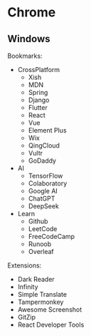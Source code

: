 # Chrome

## Windows

Bookmarks:

*   CrossPlatform
    *   Xish
    *   MDN
    *   Spring
    *   Django
    *   Flutter
    *   React
    *   Vue
    *   Element Plus
    *   Wix
    *   QingCloud
    *   Vultr
    *   GoDaddy
*   AI
    *   TensorFlow
    *   Colaboratory
    *   Google AI
    *   ChatGPT
    *   DeepSeek
*   Learn
    *   Github
    *   LeetCode
    *   FreeCodeCamp
    *   Runoob
    *   Overleaf

Extensions:

*   Dark Reader
*   Infinity
*   Simple Translate
*   Tampermonkey
*   Awesome Screenshot
*   GitZip
*   React Developer Tools
